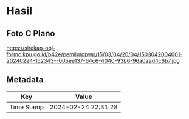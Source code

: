 # Hasil

## Foto C Plano

https://sirekap-obj-formc.kpu.go.id/b42e/pemilu/ppwp/15/03/04/20/04/1503042004001-20240224-152343--005ee137-64c6-4040-93b6-96a02ad4c6b7.jpg


## Metadata

| Key        | Value               |
| ---------- | ------------------- |
| Time Stamp | 2024-02-24 22:31:28 |



